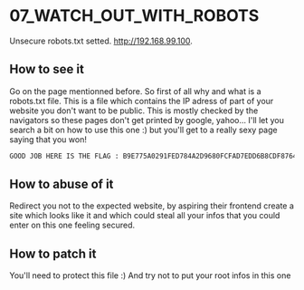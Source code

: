 # 07_WATCH_OUT_WITH_ROBOTS

Unsecure robots.txt setted.
http://192.168.99.100.

## How to see it

Go on the page mentionned before.
So first of all why and what is a robots.txt file. This is a file which contains the IP adress of part of your website you don't
want to be public. This is mostly checked by the navigators so these pages don't get printed by google, yahoo...
I'll let you search a bit on how to use this one :) but you'll get to a really sexy page saying that you won! 

```bash
GOOD JOB HERE IS THE FLAG : B9E775A0291FED784A2D9680FCFAD7EDD6B8CDF87648DA647AAF4BBA288BCAB3
```

## How to abuse of it

Redirect you not to the expected website, by aspiring their frontend create a site which looks like it and which could steal all your infos that you could enter on this one feeling secured.

## How to patch it

You'll need to protect this file :) And try not to put your root infos in this one 
